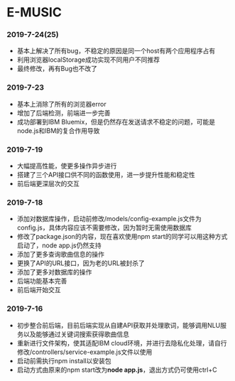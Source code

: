 

# E-MUSIC

### 2019-7-24(25)

- 基本上解决了所有bug，不稳定的原因是同一个host有两个应用程序占有
- 利用浏览器localStorage成功实现不同用户不同推荐
- 最终修改，再有Bug也不改了

### 2019-7-23

- 基本上消除了所有的浏览器error
- 增加了后端检测，前端进一步完善
- 成功部署到IBM Bluemix，但是仍然存在发送请求不稳定的问题，可能是node.js和IBM的复合作用导致

### 2019-7-19

- 大幅提高性能，使更多操作异步进行
- 搭建了三个API接口供不同的函数使用，进一步提升性能和稳定性
- 前后端更深层次的交互

### 2019-7-18

- 添加对数据库操作，启动前修改/models/config-example.js文件为config.js，具体内容应该不需要修改，因为暂时无需使用数据库
- 修改了package.json的内容，现在喜欢使用npm start的同学可以用这种方式启动了，node app.js仍然支持
- 添加了更多查询歌曲信息的操作
- 更换了API的URL接口，因为老的URL被封杀了
- 添加了更多对数据库的操作
- 后端功能基本完善
- 前后端开始交互

### 2019-7-16

+ 初步整合前后端，目前后端实现从自建API获取并处理歌词，能够调用NLU服务以及能够通过关键词搜索获得歌曲信息
+ 重新进行文件架构，使其适配IBM cloud环境，并进行去隐私化处理，请自行修改/controllers/service-example.js文件以使用
+ 启动前需执行npm install以安装包
+ 启动方式由原来的npm start改为**node app.js**，退出方式仍可使用ctrl+C